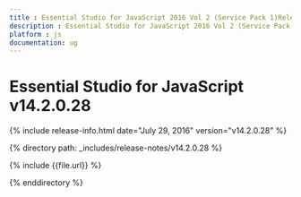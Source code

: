```yaml
---
title : Essential Studio for JavaScript 2016 Vol 2 (Service Pack 1)Release Notes
description : Essential Studio for JavaScript 2016 Vol 2 (Service Pack 1)Release Notes
platform : js
documentation: ug
---
```


# Essential Studio for JavaScript v14.2.0.28

{% include release-info.html date="July 29, 2016" version="v14.2.0.28" %} 

{% directory path: _includes/release-notes/v14.2.0.28 %}

{% include {{file.url}} %}

{% enddirectory %}